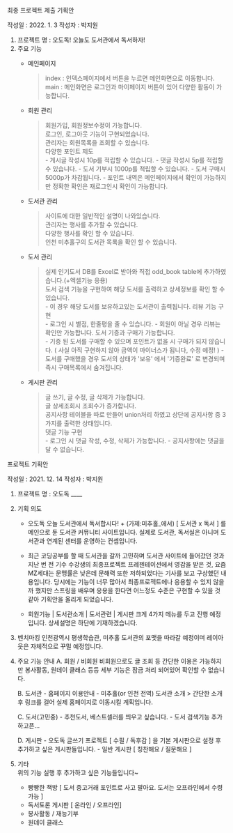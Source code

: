 최종 프로젝트 제출 기획안

작성일 : 2022. 1. 3
작성자 : 박지원
1. 프로젝트 명 : 오도독! 오늘도 도서관에서 독서하자!
2. 주요 기능
    - 메인페이지
        > index : 인덱스페이지에서 버튼을 누르면 메인화면으로 이동합니다.
        > main : 메인화면은 로그인과 마이페이지 버튼이 있어 다양한 활동이 가능합니다.
    
    - 회원 관리
        > 회원가입, 회원정보수정이 가능합니다. <br>
        > 로그인, 로그아웃 기능이 구현되었습니다. <br>
        > 관리자는 회원목록을 조회할 수 있습니다. <br>
        > 다양한 포인트 제도<br>
            - 게시글 작성시 10p를 적립할 수 있습니다.
            - 댓글 작성시 5p를 적립할 수 있습니다.
            - 도서 기부시 1000p를 적립할 수 있습니다.
            - 도서 구매시 5000p가 차감됩니다.
            - 포인트 내역은 메인페이지에서 확인이 가능하지만 정확한 확인은 재로그인시 확인이 가능합니다.

    - 도서관 관리
        > 사이트에 대한 일반적인 설명이 나와있습니다.<br>
        > 관리자는 행사를 추가할 수 있습니다.<br>
        > 다양한 행사를 확인 할 수 있습니다.<br>
        > 인천 미추홀구의 도서관 목록을 확인 할 수 있습니다.<br>
    
    - 도서 관리
        > 실제 인기도서 DB를 Excel로 받아와 직접 odd_book table에 추가하였습니다.(+엑셀기능 응용)<br>
        > 도서 검색 기능을 구현하여 해당 도서를 출력하고 상세정보를 확인 할 수 있습니다.<br>
            - 이 경우 해당 도서를 보유하고있는 도서관이 출력됩니다.
        > 리뷰 기능 구현<br>
            - 로그인 시 별점, 한줄평을 줄 수 있습니다.
            - 회원이 아닐 경우 리뷰는 확인만 가능합니다.
        > 도서 기증과 구매가 가능합니다.<br>
            - 기증 된 도서를 구매할 수 있으며 포인트가 없을 시 구매가 되지 않습니다.
            ( 사실 아직 구현하지 않아 금액이 마이너스가 됩니다, 수정 예정! )
            - 도서를 구매했을 경우 도서의 상태가 '보유' 에서 '기증완료' 로 변경되며 즉시 구매목록에서 숨겨집니다.
    
    - 게시판 관리
        > 글 쓰기, 글 수정, 글 삭제가 가능합니다.<br>
        > 글 상세조회시 조회수가 증가합니다.<br>
        > 공지사항 테이블을 따로 만들어 union처리 하였고 상단에 공지사항 중 3가지를 출력한 상태입니다.<br>
        > 댓글 기능 구현<br>
            - 로그인 시 댓글 작성, 수정, 삭제가 가능합니다.
            - 공지사항에는 댓글을 달 수 없습니다.



프로젝트 기획안

작성일 : 2021. 12. 14
작성자 : 박지원
1.	프로젝트 명 : 오도독 ____

2.	기획 의도

    -  오도독 오늘 도서관에서 독서합시다! + (가제:미추홀_에서) 
    [ 도서관 x 독서 ] 를 메인으로 둔 도서관 커뮤니티 사이트입니다.
    실제로 도서관, 독서실은 아니며 도서관과 연계된 센터를 운영하는 컨셉입니다.

    - 최근 코딩공부를 할 때 도서관을 갈까 고민하며 도서관 사이트에 들어갔던 것과
    지난 번 전 기수 수강생의 최종프로젝트 프레젠테이션에서 영감을 받은 것,
    요즘 MZ세대는 문맹률은 낮은데 문해력 또한 저하되었다는 기사를 보고 구상했던 내용입니다.
    당시에는 기능이 너무 많아서 최종프로젝트에나 응용할 수 있지 않을까 했지만
    스프링을 배우며 응용을 한다면 어느정도 수준은 구현할 수 있을 것 같아 기획안을 올리게 되었습니다.
    
    - 회원기능 | 도서관소개 | 도서관련 | 게시판 크게 4가지 메뉴를 두고 진행 예정입니다.
    상세설명은 하단에 기재하겠습니다.

3.	벤치마킹 
    인천광역시 평생학습관, 미추홀 도서관의 포맷을 따라갈 예정이며 
    레이아웃은 자체적으로 꾸밀 예정입니다.


4.	주요 기능 안내
    A.	회원 / 비회원 
        비회원으로도 글 조회 등 간단한 이용은 가능하지만
        봉사활동, 원데이 클래스 등등 세부 기능은 잠금 처리 되어있어 확인할 수 없습니다.

    B.	도서관
        - 홈페이지 이용안내
        - 미추홀(or 인천 전역) 도서관 소개 > 간단한 소개 후 링크를 걸어 실제 홈페이지로 이동시킬 계획입니다.
  
    C.	도서(고민중)
        - 추천도서, 베스트셀러를 띄우고 싶습니다.
        - 도서 검색기능 추가하고픈...

    D.	게시판
        - 오도독 글쓰기 프로젝트 [ 수필 / 독후감 ]   을 기본 게시판으로 설정 후 추가하고 싶은 게시판들입니다.
        - 일반 게시판 [ 칭찬해요 / 질문해요 ]

5.	기타 	
    위의 기능 실행 후 추가하고 싶은 기능들입니다~
    + 빵빵한 책방 [ 도서 중고거래 포인트로 사고 팔아요. 도서는 오프라인에서 수령가능 ]
    + 독서토론 게시판 [ 온라인 / 오프라인]
    + 봉사활동 / 재능기부
    + 원데이 클래스
